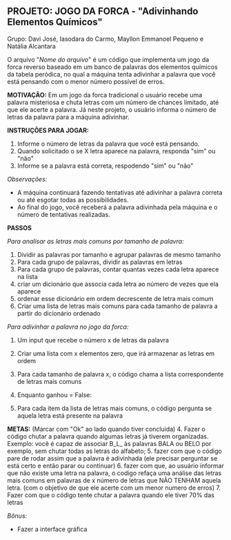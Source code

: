 ## <b>PROJETO: JOGO DA FORCA - "Adivinhando Elementos Químicos" </b>

Grupo: Davi José, Iasodara do Carmo, Mayllon Emmanoel Pequeno e Natália Alcantara

O arquivo "_Nome do arquivo_" é um código que implementa um jogo da forca reverso baseado em um banco de palavras dos elementos químicos da tabela peródica, no qual a máquina tenta adivinhar a palavra que você está pensando com o menor número possível de erros. 

<b>MOTIVAÇÃO:</b>
Em um jogo da forca tradicional o usuário recebe uma palavra misteriosa e chuta letras com um número de chances limitado, até que ele acerte a palavra. Já neste projeto, o usuário informa o número de letras da palavra para a máquina adivinhar.

<b>INSTRUÇÕES PARA JOGAR:</b>
1. Informe o número de letras da palavra que você está pensando.
2. Quando solicitado o se X letra aparece na palavra, responda "sim" ou "não" 
3. Informe se a palavra está correta, respodendo "sim" ou "não"

_Observações:_
- A máquina continuará fazendo tentativas até adivinhar a palavra correta ou até esgotar todas as possibilidades.
- Ao final do jogo, você receberá a palavra adivinhada pela máquina e o número de tentativas realizadas.

<b>PASSOS</b>
 
 _Para analisar as letras mais comuns por tamanho de palavra:_
  
1. Dividir as palavras por tamanho e agrupar palavras de mesmo tamanho
2. Para cada grupo de palavras, dividir as palavras em letras
3. Para cada grupo de palavras, contar quantas vezes cada letra aparece na lista
4. criar um dicionário que associa cada letra ao número de vezes que ela aparece
5. ordenar esse dicionário em ordem decrescente de letra mais comum
6. Criar uma lista de letras mais comuns para cada tamanho de palavra a partir do dicionário ordenado
  
_Para adivinhar a palavra no jogo da forca:_

1. Um input que recebe o número x de letras da palavra

2. Criar uma lista com x elementos zero, que irá armazenar as letras em ordem

3. Para cada tamanho de palavra x, o código chama a lista correspondente de letras mais comuns

4. Enquanto ganhou = False:

5. Para cada item da lista de letras mais comuns, o código pergunta se aquela letra está presente na palavra

<b>METAS:</b> (Marcar com "Ok" ao lado quando tiver concluida)
4. Fazer o código chutar a palavra quando algumas letras já tiverem organizadas. Exemplo: você é capaz de associar B_L_ às palavras BALA ou BELO por exemplo, sem chutar todas as letras do alfabeto;
5. fazer com que o código pare de rodar assim que a palavra é adivinhada (ele precisar perguntar se está certo e então parar ou continuar)
6. fazer com que, ao usuário informar que não existe uma letra na palavra, o codigo refaça uma análise das letras mais comuns em palavras de x número de letras que NÃO TENHAM aquela letra. (com o objetivo de que ele acerte com um menor numero de erros)
7.  Fazer com que o código tente chutar a palavra quando ele tiver 70% das letras 

_Bônus:_
- Fazer a interface gráfica


